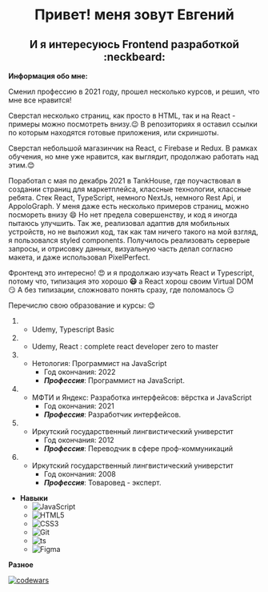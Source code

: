 <h1 align="center">Привет! меня зовут Евгений</h1>
<h2 align="center">И я интересуюсь Frontend разработкой :neckbeard:</h2>

**Информация обо мне:**
 
Сменил профессию в 2021 году, прошел несколько курсов, и решил, что мне все нравится!

Сверстал несколько страниц, как просто в HTML, так и на React - примеры можно посмотреть внизу.:wink:
В репозиториях я оставил ссылки по которым находятся готовые приложения, или скриншоты.

Сверстал небольшой магазинчик на React, с Firebase и Redux. В рамках обучения, но мне уже нравится, как выглядит, продолжаю работать над этим.:blush:

Поработал с мая по декабрь 2021 в TankHouse, где поучаствовал в создании страниц для маркетплейса, классные технологии, классные ребята.
Стек React, TypeScript, немного NextJs, немного Rest Api, и AppoloGraph.
У меня даже есть несколько примеров страниц, можно посмореть внизу :smile:
Но нет предела совершенству, и код я иногда пытаюсь улучшить.
Так же, реализовал адаптив для мобильных устройств, но не выложил код, так как там ничего такого на мой взгляд, я пользовался styled components.
Получилось реализовать серверые запросы, и отрисовку данных, визуальную часть делал согласно макета, и даже использовал PixelPerfect.



Фронтенд это интересно! :heart_eyes: и я продолжаю изучать React  и Typescript, потому что, типизация это хорошо **:smiley:** а React хорош своим Virtual DOM :smirk:
А без типизации, сложновато понять сразу, где поломалось :smirk:



Перечислю свою образование и курсы:  :blush:

1. * Udemy, Typescript Basic 
 
2. * Udemy, React : complete react developer zero to master

3. * Нетология: Программист на JavaScript
        *  Год окончания: 2022
        *  ***Профессия***: Программист на JavaScript.     

4. * МФТИ и Яндекс: Разработка интерфейсов: вёрстка и JavaScript
        *  Год окончания: 2021
        *  ***Профессия***: Разработчик интерфейсов.
5. * Иркутский государственный лингвистический универстит
        *  Год окончания: 2012
        *  ***Профессия***: Переводчик в сфере проф-коммуникаций
6. * Иркутский государственный лингвистический универстит
        *  Год окончания: 2008
        *  ***Профессия***: Товаровед - эксперт. 
        
   

* **Навыки**
   *  ![JavaScript](https://img.shields.io/badge/javascript-%23323330.svg?style=for-the-badge&logo=javascript&logoColor=%23F7DF1E)
   *  ![HTML5](https://img.shields.io/badge/html5-%23E34F26.svg?style=for-the-badge&logo=html5&logoColor=white)
   *  ![CSS3](https://img.shields.io/badge/css3-%231572B6.svg?style=for-the-badge&logo=css3&logoColor=white)
   *  ![Git](https://img.shields.io/badge/git-%23F05033.svg?style=for-the-badge&logo=git&logoColor=white)
   *  ![ts](https://badgen.net/badge/-/TypeScript/blue?icon=typescript&label)
   *  ![Figma](https://img.shields.io/badge/figma-%23F24E1E.svg?style=for-the-badge&logo=figma&logoColor=white) 


**Разное**

[![codewars](https://www.codewars.com/users/eugene-gold/badges/large)](https://www.codewars.com/users/eugene-gold/)


